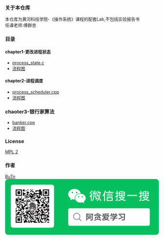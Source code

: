 ### 关于本仓库
本仓库为黄河科技学院-《操作系统》课程的配套Lab,不包括实验报告书  
任课老师:傅群忠

### 目录
#### chapter1-更改进程状态
 - [process_state.c](./chapter1-process/process_state.c)  
 - [流程图](./chapter1-process/流程图.png)  
  
#### chapter2-进程调度
 - [process_scheduler.cpp](./chapter2-process-scheduler/process_scheduler.cpp)  
 - [流程图](./chapter2-process-scheduler/进程的两种调度方式.png)  

### chaoter3-银行家算法
 - [banker.cpp](./chapter3-banker'sAlgorithm/banker.cpp)
 - [流程图](./chapter3-banker/banker.png)


### License
[MPL 2](./LICENSE)

### 作者
[BuTn](https://github.com/kimmosc2)  
<img src="./assets/atanstudy-search-QRCode.png" style="zoom:50%" />
